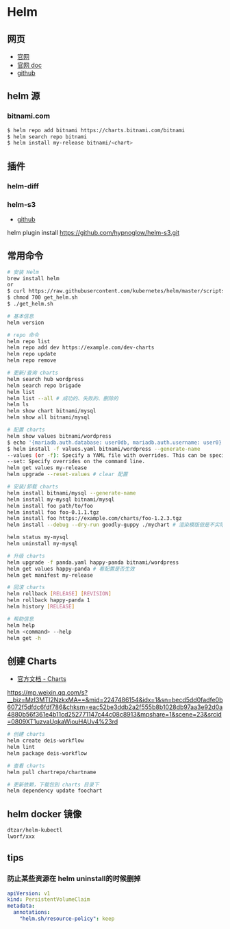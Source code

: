 # Helm

## 网页

- [官网](https://helm.sh/)
- [官网 doc](https://helm.sh/docs/)
- [github](https://github.com/helm/helm)

## helm 源

### bitnami.com

```bash
$ helm repo add bitnami https://charts.bitnami.com/bitnami
$ helm search repo bitnami
$ helm install my-release bitnami/<chart>
```

## 插件

### helm-diff

### helm-s3

- [github](https://github.com/hypnoglow/helm-s3)

helm plugin install https://github.com/hypnoglow/helm-s3.git

## 常用命令

```bash
# 安装 Helm
brew install helm
or
$ curl https://raw.githubusercontent.com/kubernetes/helm/master/scripts/get > get_helm.sh
$ chmod 700 get_helm.sh
$ ./get_helm.sh

# 基本信息
helm version

# repo 命令
helm repo list
helm repo add dev https://example.com/dev-charts
helm repo update
helm repo remove

# 更新/查询 charts
helm search hub wordpress
helm search repo brigade
helm list
helm list --all # 成功的、失败的、删除的
helm ls
helm show chart bitnami/mysql
helm show all bitnami/mysql

# 配置 charts
helm show values bitnami/wordpress
$ echo '{mariadb.auth.database: user0db, mariadb.auth.username: user0}' > values.yaml
$ helm install -f values.yaml bitnami/wordpress --generate-name
--values (or -f): Specify a YAML file with overrides. This can be specified multiple times and the rightmost file will take precedence
--set: Specify overrides on the command line.
helm get values my-release
helm upgrade --reset-values # clear 配置

# 安装/卸载 charts
helm install bitnami/mysql --generate-name
helm install my-mysql bitnami/mysql
helm install foo path/to/foo
helm install foo foo-0.1.1.tgz
helm install foo https://example.com/charts/foo-1.2.3.tgz
helm install --debug --dry-run goodly-guppy ./mychart # 渲染模版但是不实际 install

helm status my-mysql
helm uninstall my-mysql

# 升级 charts
helm upgrade -f panda.yaml happy-panda bitnami/wordpress
helm get values happy-panda # 看配置是否生效
helm get manifest my-release

# 回滚 charts
helm rollback [RELEASE] [REVISION]
helm rollback happy-panda 1
helm history [RELEASE]

# 帮助信息
helm help
helm <command> --help
helm get -h
```

## 创建 Charts

- [官方文档 - Charts](https://helm.sh/docs/topics/charts/)

https://mp.weixin.qq.com/s?__biz=MzI3MTI2NzkxMA==&mid=2247486154&idx=1&sn=becd5dd0fadfe0b6072f5dfdc6fdf786&chksm=eac52be3ddb2a2f555b8b1028db97aa3e92d0a4880b56f361e4b11cd252771147c44c08c8913&mpshare=1&scene=23&srcid=0809XT1uzvaUqkaWiouHAUv4%23rd

```bash
# 创建 charts
helm create deis-workflow
helm lint
helm package deis-workflow

# 查看 charts
helm pull chartrepo/chartname

# 更新依赖，下载包到 charts 目录下
helm dependency update foochart
```

## helm docker 镜像

```bash
dtzar/helm-kubectl
lworf/xxx
```

## tips

### 防止某些资源在 helm uninstall的时候删掉

```yaml
apiVersion: v1
kind: PersistentVolumeClaim
metadata:
  annotations:
    "helm.sh/resource-policy": keep
```